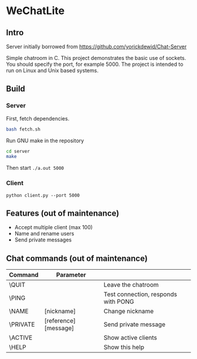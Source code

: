 WeChatLite
==========

## Intro
Server initially borrowed from https://github.com/yorickdewid/Chat-Server

Simple chatroom in C. This project demonstrates the basic use of sockets.
You should specify the port, for example 5000.
The project is intended to run on Linux and Unix based systems.

## Build
### Server
First, fetch dependencies.
```bash
bash fetch.sh
```

Run GNU make in the repository
```bash
cd server
make
```

Then start
`./a.out 5000`

### Client
`python client.py --port 5000`

## Features (out of maintenance)
* Accept multiple client (max 100)
* Name and rename users
* Send private messages

## Chat commands (out of maintenance)

| Command       | Parameter             |                                     |
| ------------- | --------------------- | ----------------------------------- |
| \QUIT         |                       | Leave the chatroom                  |
| \PING         |                       | Test connection, responds with PONG |
| \NAME         | [nickname]            | Change nickname                     |
| \PRIVATE      | [reference] [message] | Send private message                |
| \ACTIVE       |                       | Show active clients                 |
| \HELP         |                       | Show this help                      |
